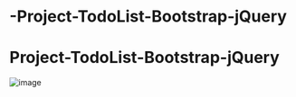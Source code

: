# -Project-TodoList-Bootstrap-jQuery
# Project-TodoList-Bootstrap-jQuery
![image](https://user-images.githubusercontent.com/101206663/175779191-f396f8a8-0198-43d3-8563-7088a0f5095d.png)
